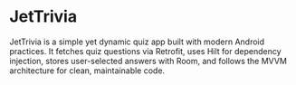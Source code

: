 # JetTrivia
JetTrivia is a simple yet dynamic quiz app built with modern Android practices. It fetches quiz questions via Retrofit, uses Hilt for dependency injection, stores user-selected answers with Room, and follows the MVVM architecture for clean, maintainable code.
